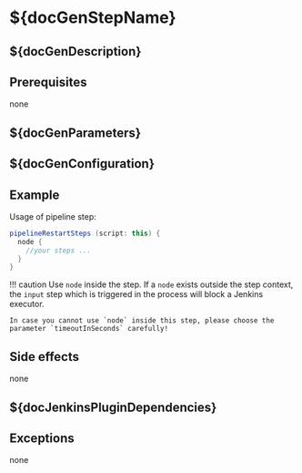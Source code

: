 # ${docGenStepName}

## ${docGenDescription}

## Prerequisites

none

## ${docGenParameters}

## ${docGenConfiguration}

## Example

Usage of pipeline step:

```groovy
pipelineRestartSteps (script: this) {
  node {
    //your steps ...
  }
}
```

!!! caution
    Use `node` inside the step. If a `node` exists outside the step context, the `input` step which is triggered in the process will block a Jenkins executor.

    In case you cannot use `node` inside this step, please choose the parameter `timeoutInSeconds` carefully!

## Side effects

none

## ${docJenkinsPluginDependencies}

## Exceptions

none
